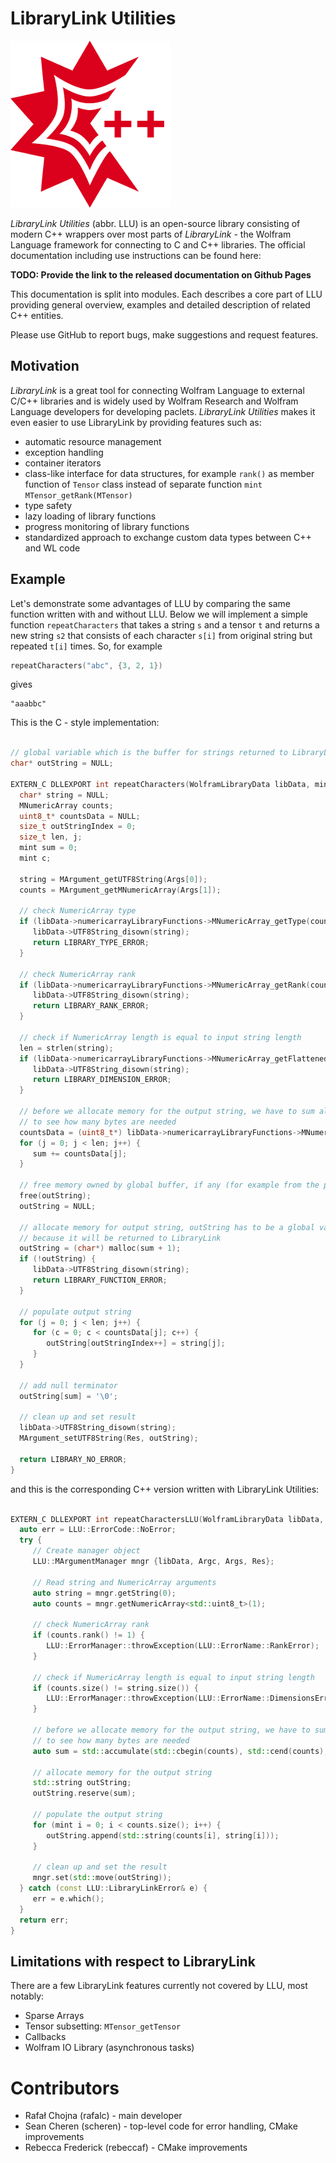 LibraryLink Utilities
=================================================

![LLU logo](docs/_static/img/LLULogo.png)

*LibraryLink Utilities* (abbr. LLU) is an open-source library consisting of modern C++ wrappers over most parts of *LibraryLink* -
the Wolfram Language framework for connecting to C and C++ libraries.
The official documentation including use instructions can be found here:

**TODO: Provide the link to the released documentation on Github Pages**

This documentation is split into modules. Each describes a core part of LLU providing general overview, examples and detailed description of related C++ entities.

Please use GitHub to report bugs, make suggestions and request features.

Motivation
------------------------------

*LibraryLink* is a great tool for connecting Wolfram Language to external C/C++ libraries and is widely used by Wolfram Research and
Wolfram Language developers for developing paclets.
*LibraryLink Utilities* makes it even easier to use LibraryLink by providing features such as:

* automatic resource management
* exception handling
* container iterators
* class-like interface for data structures, for example ``rank()`` as member function of ``Tensor`` class instead of separate function ``mint MTensor_getRank(MTensor)``
* type safety
* lazy loading of library functions
* progress monitoring of library functions
* standardized approach to exchange custom data types between C++ and WL code

Example
----------------------------------

Let's demonstrate some advantages of LLU by comparing the same function written with and without LLU.
Below we will implement a simple function ``repeatCharacters`` that takes a string ``s`` and a tensor ``t`` and returns a new string ``s2`` that consists of each
character ``s[i]`` from original string but repeated ``t[i]`` times. So, for example

```cpp
repeatCharacters("abc", {3, 2, 1})
```

gives

```
"aaabbc"
```

This is the C - style implementation:

```c

// global variable which is the buffer for strings returned to LibraryLink
char* outString = NULL;

EXTERN_C DLLEXPORT int repeatCharacters(WolframLibraryData libData, mint Argc, MArgument *Args, MArgument Res) {
  char* string = NULL;
  MNumericArray counts;
  uint8_t* countsData = NULL;
  size_t outStringIndex = 0;
  size_t len, j;
  mint sum = 0;
  mint c;

  string = MArgument_getUTF8String(Args[0]);
  counts = MArgument_getMNumericArray(Args[1]);

  // check NumericArray type
  if (libData->numericarrayLibraryFunctions->MNumericArray_getType(counts) != MNumericArray_Type_UBit8) {
     libData->UTF8String_disown(string);
     return LIBRARY_TYPE_ERROR;
  }

  // check NumericArray rank
  if (libData->numericarrayLibraryFunctions->MNumericArray_getRank(counts) != 1) {
     libData->UTF8String_disown(string);
     return LIBRARY_RANK_ERROR;
  }

  // check if NumericArray length is equal to input string length
  len = strlen(string);
  if (libData->numericarrayLibraryFunctions->MNumericArray_getFlattenedLength(counts) != len) {
     libData->UTF8String_disown(string);
     return LIBRARY_DIMENSION_ERROR;
  }

  // before we allocate memory for the output string, we have to sum all NumericArray elements
  // to see how many bytes are needed
  countsData = (uint8_t*) libData->numericarrayLibraryFunctions->MNumericArray_getData(counts);
  for (j = 0; j < len; j++) {
     sum += countsData[j];
  }

  // free memory owned by global buffer, if any (for example from the previous call to this function)
  free(outString);
  outString = NULL;

  // allocate memory for output string, outString has to be a global variable,
  // because it will be returned to LibraryLink
  outString = (char*) malloc(sum + 1);
  if (!outString) {
     libData->UTF8String_disown(string);
     return LIBRARY_FUNCTION_ERROR;
  }

  // populate output string
  for (j = 0; j < len; j++) {
     for (c = 0; c < countsData[j]; c++) {
        outString[outStringIndex++] = string[j];
     }
  }

  // add null terminator
  outString[sum] = '\0';

  // clean up and set result
  libData->UTF8String_disown(string);
  MArgument_setUTF8String(Res, outString);

  return LIBRARY_NO_ERROR;
}
```

and this is the corresponding C++ version written with LibraryLink Utilities:

```cpp

EXTERN_C DLLEXPORT int repeatCharactersLLU(WolframLibraryData libData, mint Argc, MArgument *Args, MArgument Res) {
  auto err = LLU::ErrorCode::NoError;
  try {
     // Create manager object
     LLU::MArgumentManager mngr {libData, Argc, Args, Res};

     // Read string and NumericArray arguments
     auto string = mngr.getString(0);
     auto counts = mngr.getNumericArray<std::uint8_t>(1);

     // check NumericArray rank
     if (counts.rank() != 1) {
        LLU::ErrorManager::throwException(LLU::ErrorName::RankError);
     }

     // check if NumericArray length is equal to input string length
     if (counts.size() != string.size()) {
        LLU::ErrorManager::throwException(LLU::ErrorName::DimensionsError);
     }

     // before we allocate memory for the output string, we have to sum all NumericArray elements
     // to see how many bytes are needed
     auto sum = std::accumulate(std::cbegin(counts), std::cend(counts), static_cast<size_t>(0));

     // allocate memory for the output string
     std::string outString;
     outString.reserve(sum);

     // populate the output string
     for (mint i = 0; i < counts.size(); i++) {
        outString.append(std::string(counts[i], string[i]));
     }

     // clean up and set the result
     mngr.set(std::move(outString));
  } catch (const LLU::LibraryLinkError& e) {
     err = e.which();
  }
  return err;
}
```

Limitations with respect to LibraryLink
---------------------------------------------

There are a few LibraryLink features currently not covered by LLU, most notably:

- Sparse Arrays
- Tensor subsetting: `MTensor_getTensor`
- Callbacks
- Wolfram IO Library (asynchronous tasks)

Contributors
==================

* Rafał Chojna (rafalc) - main developer
* Sean Cheren  (scheren) - top-level code for error handling, CMake improvements
* Rebecca Frederick (rebeccaf) - CMake improvements
